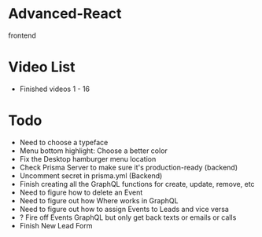 # Advanced-React

frontend

# Video List

- Finished videos 1 - 16

# Todo

- Need to choose a typeface
- Menu bottom highlight: Choose a better color
- Fix the Desktop hamburger menu location
- Check Prisma Server to make sure it's production-ready (backend)
- Uncomment secret in prisma.yml (Backend)
- Finish creating all the GraphQL functions for create, update, remove, etc
- Need to figure how to delete an Event
- Need to figure out how Where works in GraphQL
- Need to figure out how to assign Events to Leads and vice versa
- ? Fire off Events GraphQL but only get back texts or emails or calls
- Finish New Lead Form
